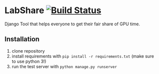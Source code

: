 # LabShare [![Build Status](https://travis-ci.org/Bartzi/LabShare.svg?branch=master)](https://travis-ci.org/Bartzi/LabShare)

Django Tool that helps everyone to get their fair share of GPU time.

## Installation

1. clone repository
2. install requirements with `pip install -r requirements.txt` (make sure to use python 3!)
3. run the test server with `python manage.py runserver`
